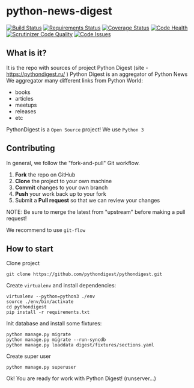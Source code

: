 python-news-digest
==================

[![Build Status](https://travis-ci.org/pythondigest/pythondigest.svg?branch=master)](https://travis-ci.org/pythondigest/pythondigest)
[![Requirements Status](https://requires.io/github/pythondigest/pythondigest/requirements.svg?branch=master)](https://requires.io/github/pythondigest/pythondigest/requirements/?branch=master)
[![Coverage Status](https://coveralls.io/repos/github/pythondigest/pythondigest/badge.svg?branch=master)](https://coveralls.io/github/pythondigest/pythondigest?branch=master)
[![Code Health](https://landscape.io/github/pythondigest/pythondigest/master/landscape.svg?style=flat)](https://landscape.io/github/pythondigest/pythondigest/master)
[![Scrutinizer Code Quality](https://scrutinizer-ci.com/g/pythondigest/pythondigest/badges/quality-score.png?b=master)](https://scrutinizer-ci.com/g/pythondigest/pythondigest/?branch=master)
[![Code Issues](https://www.quantifiedcode.com/api/v1/project/965ef841bdca428492ec06d4f018d360/badge.svg)](https://www.quantifiedcode.com/app/project/965ef841bdca428492ec06d4f018d360)

What is it?
-----------


It is the repo with sources of project Python Digest (site - https://pythondigest.ru/ )
Python Digest is an aggregator of Python News
We aggregator many different links from Python World:

- books
- articles
- meetups
- releases
- etc

PythonDigest is a `Open Source` project!
We use `Python 3`

Contributing
------------

In general, we follow the "fork-and-pull" Git workflow.

 1. **Fork** the repo on GitHub
 2. **Clone** the project to your own machine
 3. **Commit** changes to your own branch
 4. **Push** your work back up to your fork
 5. Submit a **Pull request** so that we can review your changes

NOTE: Be sure to merge the latest from "upstream" before making a pull request!

We recommend to use `git-flow`


How to start
------------

Clone project

```
git clone https://github.com/pythondigest/pythondigest.git
```

Create `virtualenv` and install dependencies:

```
virtualenv --python=python3 ./env
source ./env/bin/activate
cd pythondigest
pip install -r requirements.txt
```

Init database and install some fixtures:

```
python manage.py migrate
python manage.py migrate --run-syncdb
python manage.py loaddata digest/fixtures/sections.yaml
```

Create super user
```
python manage.py superuser
```

Ok! You are ready for work with Python Digest! (runserver...)

